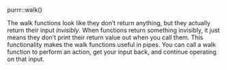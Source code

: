 purrr::walk()

The walk functions look like they don’t return anything, but they actually return their input _invisibly_. When functions return something invisibly, it just means they don’t print their return value out when you call them. This functionality makes the walk functions useful in pipes. You can call a walk function to perform an action, get your input back, and continue operating on that input.